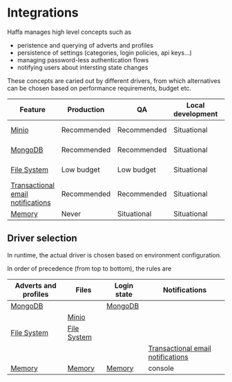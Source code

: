 # Integrations

Haffa manages high level concepts such as

- peristence and querying of adverts and profiles
- persistence of settings (categories, login policies, api keys...)
- managing password-less authentication flows
- notifying users about intersting state changes

These concepts are caried out by different drivers, from which alternatives can be chosen based on performance requirements, budget etc.

| Feature                                      | Production  | QA          | Local development | Unit testing   |
| -------------------------------------------- | ----------- | ----------- | ---------------- | -------------- |
| [Minio](minio.md)                            | Recommended | Recommended | Situational      | Probably never |
| [MongoDB](mongodb.md)                        | Recommended | Recommended | Situational      | Probably never |
| [File System](fs.md)                         | Low budget  | Low budget  | Situational      | Probably never |
| [Transactional email notifications](mail.md) | Recommended | Recommended | Situational      | Probably never |
| [Memory](memory.md)                          | Never       | Situational | Situational      | Always         |

## Driver selection

In runtime, the actual driver is chosen based on environment configuration.

In order of precedence (from top to bottom), the rules are

| Adverts and profiles  | Files                | Login state           | Notifications                                |
| --------------------- | -------------------- | --------------------- | -------------------------------------------- |
| [MongoDB](mongodb.md) |                      | [MongoDB](mongodb.md) |                                              |
|                       | [Minio](minio.md)    |                       |                                              |
| [File System](fs.md)  | [File System](fs.md) |                       |                                              |
|                       |                      |                       | [Transactional email notifications](mail.md) |
| [Memory](memory.md)   | [Memory](memory.md)  | [Memory](memory.md)   | console                                      |
